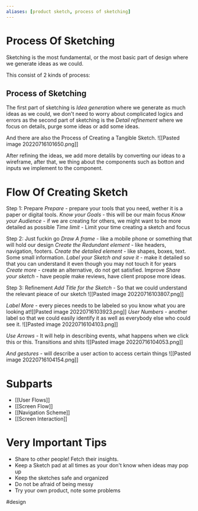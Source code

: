 ```yaml
---
aliases: [product sketch, process of sketching]
---
```


# Process Of Sketching
Sketching is the most fundamental, or the most basic part of design where we generate ideas as we could.

This consist of 2 kinds of process:
## Process of Sketching
The first part of sketching is *Idea generation* where we generate as much ideas as we could, we don't need to worry about complicated logics and errors as the second part of sketching is the *Detail refinement* where we focus on details, purge some ideas or add some ideas. 

And there are also the Process of Creating a Tangible Sketch.
![[Pasted image 20220716101650.png]]

After refining the ideas, we add more detalils by converting our ideas to a wireframe, after that, we thing about the components such as botton and inputs we implement to the component. 

# Flow Of Creating Sketch
Step 1: Prepare
	 *Prepare* - prepare your tools that you need, wether it is a paper or digital tools. 
	 *Know your Goals* - this will be our main focus
	 *Know your Audience* - if we are creating for others, we might want to be more detailed as possible
	 *Time limit* - Limit your time creating a sketch and focus

Step 2: Just fuckin go
	  *Draw A frame* - like a mobile phone or something that will hold our design
	  *Create the Redundant element* - like headers, navigation, footers.
	  *Create the detailed element* - like shapes, boxes, text. Some small information.
	  *Label your Sketch and save it* - make it detailed so that you can understand it even though you may not touch it for years
	  *Create more* - create an alternative, do not get satisfied. Improve
	  *Share your sketch* - have people make reviews, have client propose more ideas.

Step 3: Refinement
	*Add Title for the Sketch* - So that we could understand the relevant pieace of our sketch
	![[Pasted image 20220716103807.png]]

  *Label More* - every pieces needs to be labeled so you know what you are looking at![[Pasted image 20220716103923.png]]
*User Numbers* - another label so that we could easily identify it as well as everybody else who could see it.
![[Pasted image 20220716104103.png]]

*Use Arrows* - It will help in describing events, what happens when we click this or this. Transitions and shits
![[Pasted image 20220716104053.png]]

*And gestures* - will describe a user action to access certain things
![[Pasted image 20220716104154.png]]


# Subparts
- [[User Flows]]
- [[Screen Flow]]
- [[Navigation Scheme]]
- [[Screen Interaction]]

# Very Important Tips
- Share to other people! Fetch their insights.
- Keep a Sketch pad at all times as your don't know when ideas may pop up
- Keep the sketches safe and organized
- Do not be afraid of being messy
- Try your own product, note some problems


#design 




 